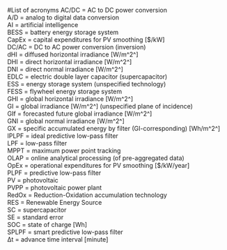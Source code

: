 #List of acronyms
AC/DC = AC to DC power conversion  
A/D = analog to digital data conversion  
AI = artificial intelligence  
BESS = battery energy storage system  
CapEx = capital expenditures for PV smoothing [\$/kW]  
DC/AC = DC to AC power conversion (inversion)  
dHI = diffused horizontal irradiance [W/m^2^]  
DHI = direct horizontal irradiance [W/m^2^]  
DNI = direct normal irradiance [W/m^2^]  
EDLC = electric double layer capacitor (supercapacitor)  
ESS = energy storage system (unspecified technology)  
FESS = flywheel energy storage system  
GHI = global horizontal irradiance [W/m^2^]  
GI = global irradiance [W/m^2^] (unspecified plane of incidence)  
GIf = forecasted future global irradiance [W/m^2^]  
GNI = global normal irradiance [W/m^2^]  
GX = specific accumulated energy by filter (GI-corresponding) [Wh/m^2^]  
IPLPF = ideal predictive low-pass filter  
LPF = low-pass filter  
MPPT = maximum power point tracking  
OLAP = online analytical processing (of pre-aggregated data)  
OpEx = operational expenditures for PV smoothing [\$/kW/year]  
PLPF = predictive low-pass filter  
PV = photovoltaic  
PVPP = photovoltaic power plant  
RedOx = Reduction-Oxidation accumulation technology  
RES = Renewable Energy Source  
SC = supercapacitor  
SE = standard error  
SOC = state of charge [Wh]  
SPLPF = smart predictive low-pass filter  
Δt = advance time interval [minute]
